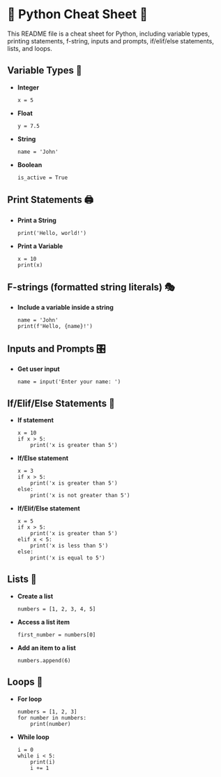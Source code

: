 # 🐍 Python Cheat Sheet 🐍

This README file is a cheat sheet for Python, including variable types, printing statements, f-string, inputs and prompts, if/elif/else statements, lists, and loops.

## Variable Types 🧮

- **Integer**
  ~~~
  x = 5
  ~~~
- **Float**
  ~~~
  y = 7.5
  ~~~
- **String**
  ~~~
  name = 'John'
  ~~~
- **Boolean**
  ~~~
  is_active = True
  ~~~

## Print Statements 🖨️

- **Print a String**
  ~~~
  print('Hello, world!')
  ~~~

- **Print a Variable**
  ~~~
  x = 10
  print(x)
  ~~~

## F-strings (formatted string literals) 🎭

- **Include a variable inside a string**
  ~~~
  name = 'John'
  print(f'Hello, {name}!')
  ~~~

## Inputs and Prompts 🎛️

- **Get user input**
  ~~~
  name = input('Enter your name: ')
  ~~~

## If/Elif/Else Statements 🚦

- **If statement**
  ~~~
  x = 10
  if x > 5:
      print('x is greater than 5')
  ~~~

- **If/Else statement**
  ~~~
  x = 3
  if x > 5:
      print('x is greater than 5')
  else:
      print('x is not greater than 5')
  ~~~

- **If/Elif/Else statement**
  ~~~
  x = 5
  if x > 5:
      print('x is greater than 5')
  elif x < 5:
      print('x is less than 5')
  else:
      print('x is equal to 5')
  ~~~

## Lists 📝

- **Create a list**
  ~~~
  numbers = [1, 2, 3, 4, 5]
  ~~~

- **Access a list item**
  ~~~
  first_number = numbers[0]
  ~~~

- **Add an item to a list**
  ~~~
  numbers.append(6)
  ~~~

## Loops 🔄

- **For loop**
  ~~~
  numbers = [1, 2, 3]
  for number in numbers:
      print(number)
  ~~~

- **While loop**
  ~~~
  i = 0
  while i < 5:
      print(i)
      i += 1
  ~~~
